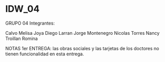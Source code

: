 # IDW_04

GRUPO 04
Integrantes:

Calvo Melisa
Joya Diego
Larran Jorge
Montenegro Nicolas
Torres Nancy
Troillan Romina

NOTAS 1er ENTREGA: las obras sociales y las tarjetas de los doctores no tienen funcionalidad en esta entrega.